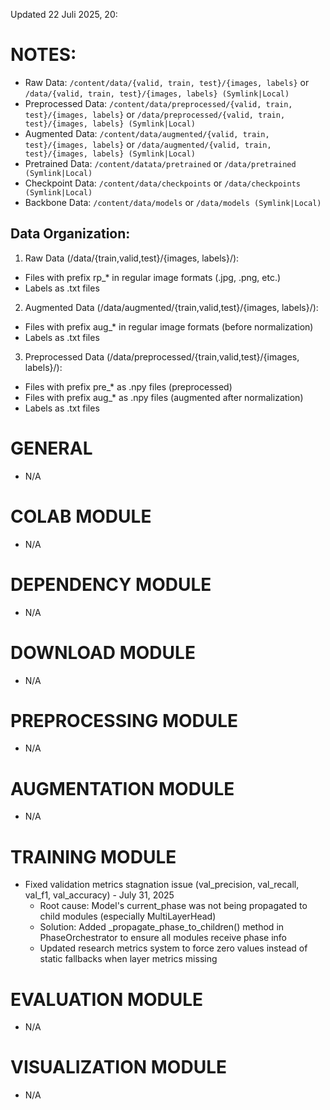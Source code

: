 Updated 22 Juli 2025, 20:
# NOTES:
- Raw Data: `/content/data/{valid, train, test}/{images, labels}` or `/data/{valid, train, test}/{images, labels} (Symlink|Local)`
- Preprocessed Data: `/content/data/preprocessed/{valid, train, test}/{images, labels}` or `/data/preprocessed/{valid, train, test}/{images, labels} (Symlink|Local)`
- Augmented Data: `/content/data/augmented/{valid, train, test}/{images, labels}` or `/data/augmented/{valid, train, test}/{images, labels} (Symlink|Local)`
- Pretrained Data: `/content/datata/pretrained` or `/data/pretrained (Symlink|Local)`
- Checkpoint Data: `/content/data/checkpoints` or `/data/checkpoints (Symlink|Local)`
- Backbone Data: `/content/data/models` or `/data/models (Symlink|Local)`

## Data Organization:
1. Raw Data (/data/{train,valid,test}/{images, labels}/):
  - Files with prefix rp_* in regular image formats (.jpg, .png, etc.)
  - Labels as .txt files
2. Augmented Data (/data/augmented/{train,valid,test}/{images, labels}/):
  - Files with prefix aug_* in regular image formats (before normalization)
  - Labels as .txt files
3. Preprocessed Data (/data/preprocessed/{train,valid,test}/{images, labels}/):
  - Files with prefix pre_* as .npy files (preprocessed)
  - Files with prefix aug_* as .npy files (augmented after normalization)
  - Labels as .txt files

# GENERAL
- N/A
# COLAB MODULE
- N/A
# DEPENDENCY MODULE
- N/A
# DOWNLOAD MODULE
- N/A
# PREPROCESSING MODULE
- N/A
# AUGMENTATION MODULE
- N/A
# TRAINING MODULE
- Fixed validation metrics stagnation issue (val_precision, val_recall, val_f1, val_accuracy) - July 31, 2025
  - Root cause: Model's current_phase was not being propagated to child modules (especially MultiLayerHead)
  - Solution: Added _propagate_phase_to_children() method in PhaseOrchestrator to ensure all modules receive phase info
  - Updated research metrics system to force zero values instead of static fallbacks when layer metrics missing
# EVALUATION MODULE
- N/A
# VISUALIZATION MODULE
- N/A